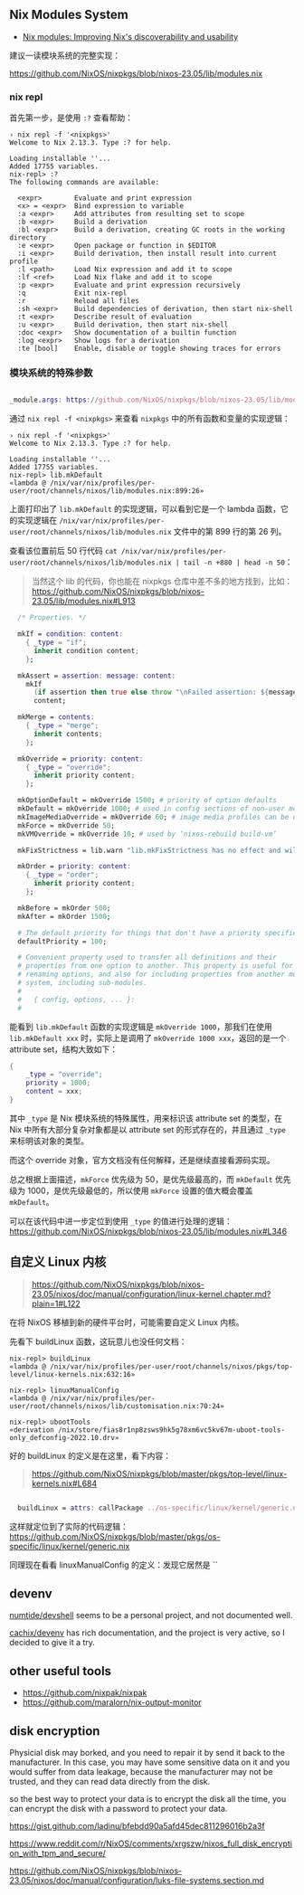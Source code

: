 ## Nix Modules System

- [Nix modules: Improving Nix's discoverability and usability ](https://cfp.nixcon.org/nixcon2020/talk/K89WJY/)

建议一读模块系统的完整实现：

https://github.com/NixOS/nixpkgs/blob/nixos-23.05/lib/modules.nix

### nix repl

首先第一步，是使用 `:?` 查看帮助：

```
› nix repl -f '<nixpkgs>'
Welcome to Nix 2.13.3. Type :? for help.

Loading installable ''...
Added 17755 variables.
nix-repl> :?
The following commands are available:

  <expr>        Evaluate and print expression
  <x> = <expr>  Bind expression to variable
  :a <expr>     Add attributes from resulting set to scope
  :b <expr>     Build a derivation
  :bl <expr>    Build a derivation, creating GC roots in the working directory
  :e <expr>     Open package or function in $EDITOR
  :i <expr>     Build derivation, then install result into current profile
  :l <path>     Load Nix expression and add it to scope
  :lf <ref>     Load Nix flake and add it to scope
  :p <expr>     Evaluate and print expression recursively
  :q            Exit nix-repl
  :r            Reload all files
  :sh <expr>    Build dependencies of derivation, then start nix-shell
  :t <expr>     Describe result of evaluation
  :u <expr>     Build derivation, then start nix-shell
  :doc <expr>   Show documentation of a builtin function
  :log <expr>   Show logs for a derivation
  :te [bool]    Enable, disable or toggle showing traces for errors
```

### 模块系统的特殊参数

```nix

_module.args: https://github.com/NixOS/nixpkgs/blob/nixos-23.05/lib/modules.nix#L123

```

通过 `nix repl -f <nixpkgs>` 来查看 `nixpkgs` 中的所有函数和变量的实现逻辑：

```shell
› nix repl -f '<nixpkgs>'
Welcome to Nix 2.13.3. Type :? for help.

Loading installable ''...
Added 17755 variables.
nix-repl> lib.mkDefault
«lambda @ /nix/var/nix/profiles/per-user/root/channels/nixos/lib/modules.nix:899:26»
```

上面打印出了 `lib.mkDefault` 的实现逻辑，可以看到它是一个 lambda 函数，它的实现逻辑在 `/nix/var/nix/profiles/per-user/root/channels/nixos/lib/modules.nix` 文件中的第 899 行的第 26 列。

查看该位置前后 50 行代码 `cat /nix/var/nix/profiles/per-user/root/channels/nixos/lib/modules.nix | tail -n +880 | head -n 50`：

> 当然这个 lib 的代码，你也能在 nixpkgs 仓库中差不多的地方找到，比如： https://github.com/NixOS/nixpkgs/blob/nixos-23.05/lib/modules.nix#L913

```nix
  /* Properties. */

  mkIf = condition: content:
    { _type = "if";
      inherit condition content;
    };

  mkAssert = assertion: message: content:
    mkIf
      (if assertion then true else throw "\nFailed assertion: ${message}")
      content;

  mkMerge = contents:
    { _type = "merge";
      inherit contents;
    };

  mkOverride = priority: content:
    { _type = "override";
      inherit priority content;
    };

  mkOptionDefault = mkOverride 1500; # priority of option defaults
  mkDefault = mkOverride 1000; # used in config sections of non-user modules to set a default
  mkImageMediaOverride = mkOverride 60; # image media profiles can be derived by inclusion into host config, hence needing to override host config, but do allow user to mkForce
  mkForce = mkOverride 50;
  mkVMOverride = mkOverride 10; # used by ‘nixos-rebuild build-vm’

  mkFixStrictness = lib.warn "lib.mkFixStrictness has no effect and will be removed. It returns its argument unmodified, so you can just remove any calls." id;

  mkOrder = priority: content:
    { _type = "order";
      inherit priority content;
    };

  mkBefore = mkOrder 500;
  mkAfter = mkOrder 1500;

  # The default priority for things that don't have a priority specified.
  defaultPriority = 100;

  # Convenient property used to transfer all definitions and their
  # properties from one option to another. This property is useful for
  # renaming options, and also for including properties from another module
  # system, including sub-modules.
  #
  #   { config, options, ... }:
  #
```

能看到 `lib.mkDefault` 函数的实现逻辑是 `mkOverride 1000`，那我们在使用 `lib.mkDefault xxx` 时，实际上是调用了 `mkOverride 1000 xxx`，返回的是一个 attribute set，结构大致如下：

```nix
{
    _type = "override";
    priority = 1000;
    content = xxx;
}
```

其中 `_type` 是 Nix 模块系统的特殊属性，用来标识该 attribute set 的类型，在 Nix 中所有大部分复杂对象都是以 attribute set 的形式存在的，并且通过 `_type` 来标明该对象的类型。

而这个 override 对象，官方文档没有任何解释，还是继续直接看源码实现。

总之根据上面描述，`mkForce` 优先级为 50，是优先级最高的，而 `mkDefault` 优先级为 1000，是优先级最低的，所以使用 `mkForce` 设置的值大概会覆盖 `mkDefault`。

可以在该代码中进一步定位到使用 `_type` 的值进行处理的逻辑： https://github.com/NixOS/nixpkgs/blob/nixos-23.05/lib/modules.nix#L346

## 自定义 Linux 内核

> https://github.com/NixOS/nixpkgs/blob/nixos-23.05/nixos/doc/manual/configuration/linux-kernel.chapter.md?plain=1#L122

在将 NixOS 移植到新的硬件平台时，可能需要自定义 Linux 内核。

先看下 buildLinux 函数，这玩意儿也没任何文档：

```
nix-repl> buildLinux
«lambda @ /nix/var/nix/profiles/per-user/root/channels/nixos/pkgs/top-level/linux-kernels.nix:632:16»

nix-repl> linuxManualConfig
«lambda @ /nix/var/nix/profiles/per-user/root/channels/nixos/lib/customisation.nix:70:24»

nix-repl> ubootTools
«derivation /nix/store/fias8r1np8zsws9hk5g78xm6vc5kv67m-uboot-tools-only_defconfig-2022.10.drv»
```

好的 buildLinux 的定义是在这里，看下内容：

> https://github.com/NixOS/nixpkgs/blob/master/pkgs/top-level/linux-kernels.nix#L684

```nix

  buildLinux = attrs: callPackage ../os-specific/linux/kernel/generic.nix attrs;

```

这样就定位到了实际的代码逻辑： https://github.com/NixOS/nixpkgs/blob/master/pkgs/os-specific/linux/kernel/generic.nix

同理现在看看 linuxManualConfig 的定义：发现它居然是 ``

## devenv

[numtide/devshell](https://github.com/numtide/devshell) seems to be a personal project, and not documented well.

[cachix/devenv](https://github.com/cachix/devenv) has rich documentation, and the project is very active, so I decided to give it a try.

## other useful tools

- https://github.com/nixpak/nixpak
- https://github.com/maralorn/nix-output-monitor

## disk encryption

Physicial disk may borked, and you need to repair it by send it back to the manufacturer. In this case, you may have some sensitive data on it and you would suffer from data leakage, because the manufacturer may not be trusted, and they can read data directly from the disk.

so the best way to protect your data is to encrypt the disk all the time, you can encrypt the disk with a password to protect your data.

https://gist.github.com/ladinu/bfebdd90a5afd45dec811296016b2a3f

https://www.reddit.com/r/NixOS/comments/xrgszw/nixos_full_disk_encryption_with_tpm_and_secure/

https://github.com/NixOS/nixpkgs/blob/nixos-23.05/nixos/doc/manual/configuration/luks-file-systems.section.md
